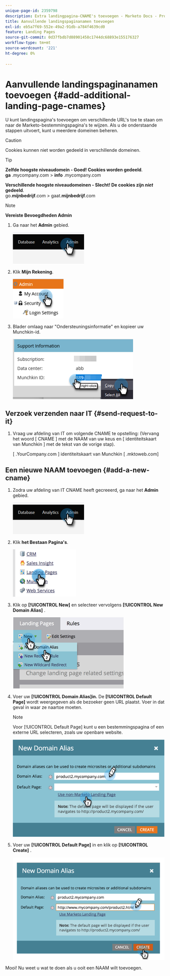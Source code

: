 ```yaml
---
unique-page-id: 2359798
description: Extra landingpagina-CNAME's toevoegen - Marketo Docs - Productdocumentatie
title: Aanvullende landingspaginanamen toevoegen
exl-id: eb5a7f69-552e-49a2-91db-a784f4639cd0
feature: Landing Pages
source-git-commit: 0d37fbdb7d08901458c1744dc68893e155176327
workflow-type: tm+mt
source-wordcount: '221'
ht-degree: 0%

---
```


# Aanvullende landingspaginanamen toevoegen {#add-additional-landing-page-cnames}

U kunt landingspagina&#39;s toevoegen om verschillende URL&#39;s toe te staan om naar de Marketo-bestemmingspagina&#39;s te wijzen. Als u de onderstaande stappen uitvoert, kunt u meerdere domeinen beheren.

>[!CAUTION]
>
>Cookies kunnen niet worden gedeeld in verschillende domeinen.

>[!TIP]
>
>**Zelfde hoogste niveaudomein - Goed! Cookies worden gedeeld**.<br/> **ga** .mycompany.com > **info** .mycompany.com
>
>**Verschillende hoogste niveaudomeinen - Slecht! De cookies zijn _niet_ gedeeld**.<br/> go.**mijnbedrijf**.com > gaat.**mijnbedrijf**.com

>[!NOTE]
>
>**Vereiste Bevoegdheden Admin**

1. Ga naar het **Admin** gebied.

   ![](assets/add-additional-landing-page-cnames-1.png)

1. Klik **Mijn Rekening**.

   ![](assets/add-additional-landing-page-cnames-2.png)

1. Blader omlaag naar &quot;Ondersteuningsinformatie&quot; en kopieer uw Munchkin-id.

   ![](assets/add-additional-landing-page-cnames-3.png)

## Verzoek verzenden naar IT {#send-request-to-it}

1. Vraag uw afdeling van IT om volgende CNAME te opstelling: (Vervang het woord [ CNAME ] met de NAAM van uw keus en [ identiteitskaart van Munchkin ] met de tekst van de vorige stap).

   [ .YourCompany.com ] identiteitskaart van Munchkin [ .mktoweb.com]

## Een nieuwe NAAM toevoegen {#add-a-new-cname}

1. Zodra uw afdeling van IT CNAME heeft gecreeerd, ga naar het **Admin** gebied.

   ![](assets/add-additional-landing-page-cnames-4.png)

1. Klik **het Bestaan Pagina&#39;s**.

   ![](assets/add-additional-landing-page-cnames-5.png)

1. Klik op **[!UICONTROL New]** en selecteer vervolgens **[!UICONTROL New Domain Alias]** .

   ![](assets/add-additional-landing-page-cnames-6.png)

1. Voer uw **[!UICONTROL Domain Alias]in.** De **[!UICONTROL Default Page]** wordt weergegeven als de bezoeker geen URL plaatst. Voer in dat geval in waar ze naartoe moeten.

   >[!NOTE]
   >
   >Voor [!UICONTROL Default Page] kunt u een bestemmingspagina of een externe URL selecteren, zoals uw openbare website.

   ![](assets/add-additional-landing-page-cnames-7.png)

1. Voer uw **[!UICONTROL Default Page]** in en klik op **[!UICONTROL Create]** .

   ![](assets/add-additional-landing-page-cnames-8.png)

Mooi! Nu weet u wat te doen als u ooit een NAAM wilt toevoegen.

